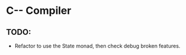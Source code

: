 # C-- Compiler #

## TODO: ##

* Refactor to use the State monad, then check debug broken features.
